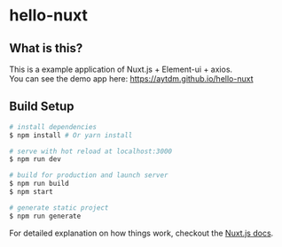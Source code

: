 # hello-nuxt

## What is this?

This is a example application of Nuxt.js + Element-ui + axios.  
You can see the demo app here: https://aytdm.github.io/hello-nuxt

## Build Setup

``` bash
# install dependencies
$ npm install # Or yarn install

# serve with hot reload at localhost:3000
$ npm run dev

# build for production and launch server
$ npm run build
$ npm start

# generate static project
$ npm run generate
```

For detailed explanation on how things work, checkout the [Nuxt.js docs](https://github.com/nuxt/nuxt.js).
